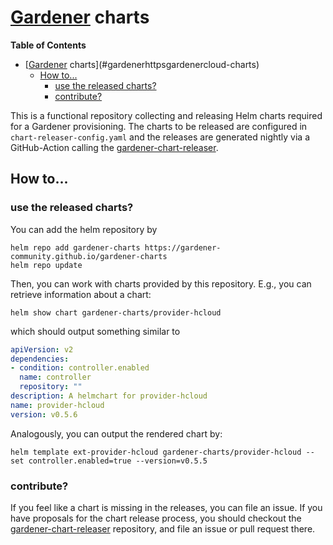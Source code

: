 # [Gardener](https://gardener.cloud/) charts

<!-- markdown-toc start - Don't edit this section. Run M-x markdown-toc-refresh-toc -->
**Table of Contents**

- [[Gardener](https://gardener.cloud/) charts](#gardenerhttpsgardenercloud-charts)
    - [How to...](#how-to)
        - [use the released charts?](#use-the-released-charts)
        - [contribute?](#contribute)

<!-- markdown-toc end -->

This is a functional repository collecting and releasing Helm charts required for a Gardener provisioning.
The charts to be released are configured in `chart-releaser-config.yaml` and the releases are generated nightly via a GitHub-Action calling the [gardener-chart-releaser](https://github.com/gardener-community/gardener-chart-releaser).

## How to...

### use the released charts?
You can add the helm repository by
```shell
helm repo add gardener-charts https://gardener-community.github.io/gardener-charts
helm repo update
```
Then, you can work with charts provided by this repository. E.g., you can retrieve information about a chart:
```shell
helm show chart gardener-charts/provider-hcloud
```
which should output something similar to
``` yaml
apiVersion: v2
dependencies:
- condition: controller.enabled
  name: controller
  repository: ""
description: A helmchart for provider-hcloud
name: provider-hcloud
version: v0.5.6
```
Analogously, you can output the rendered chart by:
```shell
helm template ext-provider-hcloud gardener-charts/provider-hcloud --set controller.enabled=true --version=v0.5.5
```

### contribute?
If you feel like a chart is missing in the releases, you can file an issue. If you have proposals for the chart release process, you should checkout the [gardener-chart-releaser](https://github.com/gardener-community/gardener-chart-releaser) repository, and file an issue or pull request there.
